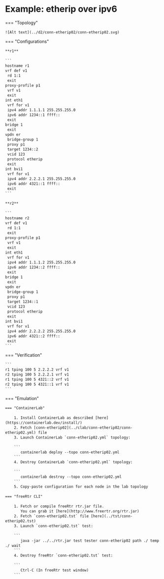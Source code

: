 # Example: etherip over ipv6

=== "Topology"

    ![Alt text](../d2/conn-etherip02/conn-etherip02.svg)

=== "Configurations"

    **r1**

    ```
    hostname r1
    vrf def v1
     rd 1:1
     exit
    proxy-profile p1
     vrf v1
     exit
    int eth1
     vrf for v1
     ipv4 addr 1.1.1.1 255.255.255.0
     ipv6 addr 1234::1 ffff::
     exit
    bridge 1
     exit
    vpdn er
     bridge-group 1
     proxy p1
     target 1234::2
     vcid 123
     protocol etherip
     exit
    int bvi1
     vrf for v1
     ipv4 addr 2.2.2.1 255.255.255.0
     ipv6 addr 4321::1 ffff::
     exit
    ```

    **r2**

    ```
    hostname r2
    vrf def v1
     rd 1:1
     exit
    proxy-profile p1
     vrf v1
     exit
    int eth1
     vrf for v1
     ipv4 addr 1.1.1.2 255.255.255.0
     ipv6 addr 1234::2 ffff::
     exit
    bridge 1
     exit
    vpdn er
     bridge-group 1
     proxy p1
     target 1234::1
     vcid 123
     protocol etherip
     exit
    int bvi1
     vrf for v1
     ipv4 addr 2.2.2.2 255.255.255.0
     ipv6 addr 4321::2 ffff::
     exit
    ```

=== "Verification"

    ```
    r1 tping 100 5 2.2.2.2 vrf v1
    r2 tping 100 5 2.2.2.1 vrf v1
    r1 tping 100 5 4321::2 vrf v1
    r2 tping 100 5 4321::1 vrf v1
    ```

=== "Emulation"

    === "ContainerLab"

        1. Install ContainerLab as described [here](https://containerlab.dev/install/)  
        2. Fetch [conn-etherip02](../clab/conn-etherip02/conn-etherip02.yml) file  
        3. Launch ContainerLab `conn-etherip02.yml` topology:  

        ```
           containerlab deploy --topo conn-etherip02.yml  
        ```
        4. Destroy ContainerLab `conn-etherip02.yml` topology:  

        ```
           containerlab destroy --topo conn-etherip02.yml  
        ```
        5. Copy-paste configuration for each node in the lab topology

    === "freeRtr CLI"

        1. Fetch or compile freeRtr rtr.jar file.  
           You can grab it [here](http://www.freertr.org/rtr.jar)  
        2. Fetch `conn-etherip02.tst` file [here](../tst/conn-etherip02.tst)  
        3. Launch `conn-etherip02.tst` test:  

        ```
           java -jar ../../rtr.jar test tester conn-etherip02 path ./ temp ./ wait
        ```
        4. Destroy freeRtr `conn-etherip02.tst` test:  

        ```
           Ctrl-C (In freeRtr test window)
        ```

